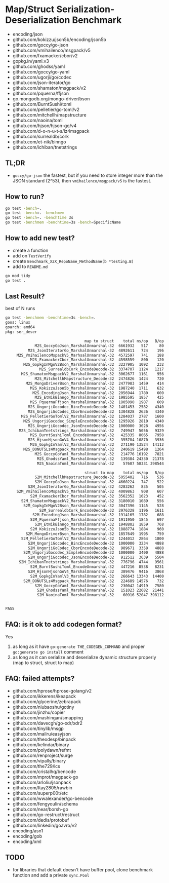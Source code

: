 
# Map/Struct Serialization-Deserialization Benchmark

- encoding/json
- github.com/kokizzu/json5b/encoding/json5b
- github.com/goccy/go-json
- github.com/vmihailenco/msgpack/v5
- github.com/fxamacker/cbor/v2
- gopkg.in/yaml.v3
- github.com/ghodss/yaml
- github.com/goccy/go-yaml
- github.com/ugorji/go/codec
- github.com/json-iterator/go
- github.com/shamaton/msgpack/v2
- github.com/pquerna/ffjson
- go.mongodb.org/mongo-driver/bson
- github.com/BurntSushi/toml
- github.com/pelletier/go-toml/v2
- github.com/mitchellh/mapstructure
- github.com/naoina/toml
- github.com/hjson/hjson-go/v4
- github.com/d-o-n-u-t-s/lz4msgpack
- github.com/surrealdb/cork
- github.com/et-nik/binngo
- github.com/ichiban/tnetstrings

## TL;DR

- `goccy/go-json` the fastest, but if you need to store integer more than the JSON standard (2^53), then  `vmihailenco/msgpack/v5` is the fastest.

## How to run?

```bash
go test -bench=.
go test -bench=. -benchmem
go test -bench=. -benchtime 3s
go test -benchmem -benchtime=3s -bench=SpecificName
```

## How to add new test?

- create a function
- add on `TestVerify`
- create `Benchmark_X2X_RepoName_MethodName(b *testing.B)`
- add to `README.md`

```bash
go mod tidy
go test .
```

## Last Result?

best of N runs

```bash
go test -benchmem -benchtime=3s -bench=.
goos: linux
goarch: amd64
pkg: ser_deser 

                                   map to struct    total ns/op   B/op allocs/op
             M2S_GoccyGoJson_MarshalUnmarshal-32  6661932   517     80   3
          M2S_JsonIteratorGo_MarshalUnmarshal-32  4892611   724    196   8
     M2S_VmihailencoMspackV5_MarhsalUnmarshal-32  4572597   741    188   5
           M2S_FxamackerCbor_MarshalUnmarshal-32  4598559   800    120   8
        M2S_GopkgInMgoV2Bson_MarshalUnmarshal-32  3227905  1092    232  13
               M2S_SurrealdbCork_EncodeDecode-32  3374707  1124   1217   6
       M2S_ShamatonMsgpackV2_MarshalUnmarshal-32  3062677  1161    956  15
             M2S_MitchellhMapstructure_Decode-32  2474826  1424    720  18
         M2S_MongoDriverBson_MarshalUnmarshal-32  2477983  1459    414  14
           M2S_KokizzuJson5b_MarshalUnmarshal-32  1987240  1711    632  16
            M2S_EncodingJson_MarshalUnmarshal-32  2056944  1780    600  16
             M2S_EtNikBinngo_MarshalUnmarshal-32  1985595  1857    425  39
           M2S_PquernaFfjson_MarshalUnmarshal-32  1805090  1987    609  16
          M2S_UngorjiGocodec_BincEncodeDecode-32  1401453  2582   4340  23
          M2S_UngorjiGoCodec_CborEncodeDecode-32  1304828  2636   4340  23
       M2S_PelletierGoTomlV2_MarshalUnmarshal-32  1284037  2787   1600  27
        M2S_UngorjiGocodec_SimpleEncodeDecode-32  1295926  2810   4340  23
          M2S_UngorjiGocodec_JsonEncodeDecode-32  1000000  3028   4956  25
      M2S_IchibanTnetstrings_MarshalUnmarshal-32   749947  5056   9329  48
           M2S_BurntSushiToml_EncodeUnmarshal-32   425335  8065   7958  71
          M2S_HjsonHjsonGoV4_MarshalUnmarshal-32   355784 10870   3936  78
           M2S_GopkgInYamlV3_MarshalUnmarshal-32   271190 13524  14112  80
        M2S_DONUTSLz4Msgpack_MarshalUnmarshal-32   240619 15498   1264  16
             M2S_GoccyGoYaml_MarshalUnmarshal-32   214776 16192   7821 214
              M2S_GhodssYaml_MarshalUnmarshal-32   139384 24330  21378 161
              M2S_NaoinaToml_MarshalUnmarshal-32    57607 58331 398544  77

                                   struct to map    total ns/op   B/op allocs/op
             S2M_MitchellhMapstructure_Decode-32  5055402   716    536  12
             S2M_GoccyGoJson_MarshalUnmarshal-32  4660224   747    522  12
          S2M_JsonIteratorGo_MarshalUnmarshal-32  4283262   835    505  14
     S2M_VmihailencoMspackV5_MarhsalUnmarshal-32  4009863   908    607  12
           S2M_FxamackerCbor_MarshalUnmarshal-32  3562352  1023    452  11
       S2M_ShamatonMsgpackV2_MarshalUnmarshal-32  3180010  1089    556  15
        S2M_GopkgInMgoV2Bson_MarshalUnmarshal-32  3047396  1145    528  15
               S2M_SurrealdbCork_EncodeDecode-32  2976328  1196   1611  12
            S2M_EncodingJson_MarshalUnmarshal-32  1914165  1782    688  18
           S2M_PquernaFfjson_MarshalUnmarshal-32  1911950  1845    697  18
             S2M_EtNikBinngo_MarshalUnmarshal-32  1948802  1859    768  45
           S2M_KokizzuJson5b_MarshalUnmarshal-32  1888774  1884    960  20
         S2M_MongoDriverBson_MarshalUnmarshal-32  1857649  1995    759  18
       S2M_PelletierGoTomlV2_MarshalUnmarshal-32  1244012  2864   1800  31
          S2M_UngorjiGocodec_BincEncodeDecode-32  1000000  3234   4888  34
          S2M_UngorjiGoCodec_CborEncodeDecode-32   989671  3358   4888  34
        S2M_UngorjiGocodec_SimpleEncodeDecode-32  1000000  3400   4888  34
          S2M_UngorjiGocodec_JsonEncodeDecode-32   912512  3639   5504  36
      S2M_IchibanTnetstrings_MarshalUnmarshal-32   776796  4744   9561  46
           S2M_BurntSushiToml_EncodeUnmarshal-32   447216  8538   8231  73
          S2M_HjsonHjsonGoV4_MarshalUnmarshal-32   389476  9416   3868  66
           S2M_GopkgInYamlV3_MarshalUnmarshal-32   266643 13343  14400  81
        S2M_DONUTSLz4Msgpack_MarshalUnmarshal-32   224689 14576    732  16
             S2M_GoccyGoYaml_MarshalUnmarshal-32   230042 14919   7580 202
              S2M_GhodssYaml_MarshalUnmarshal-32   151023 22682  21441 161
              S2M_NaoinaToml_MarshalUnmarshal-32    60916 52047 398112  80


PASS
```

## FAQ: is it ok to add codegen format?

Yes

1. as long as it have `go:generate THE_CODEGEN_COMMAND` and proper `go:generate go install` comment
2. as long as it can serialize and deserialize dynamic structure properly (map to struct, struct to map)

## FAQ: failed attempts?

- github.com/hprose/hprose-golang/v2
- github.com/ikkerens/ikeapack
- github.com/glycerine/zebrapack
- github.com/niubaoshu/gotiny
- github.com/jinzhu/copier
- github.com/mashingan/smapping
- github.com/davecgh/go-xdr/xdr2
- github.com/tinylib/msgp
- github.com/mailru/easyjson
- github.com/theodesp/binpack
- github.com/kelindar/binary
- github.com/polydawn/refmt
- github.com/renproject/surge
- github.com/vipally/binary
- github.com/the729/lcs
- github.com/cristalhq/bencode
- github.com/mprot/msgpack-go
- github.com/arloliu/jsonpack
- github.com/Itay2805/rawbin
- github.com/superp00t/etc
- github.com/wwalexander/go-bencode
- github.com/fengyoulin/schema
- github.com/near/borsh-go
- github.com/go-restruct/restruct
- github.com/dedis/protobuf
- github.com/linkedin/goavro/v2
- encoding/asn1
- encoding/gob
- encoding/xml

## TODO

- for libraries that default doesn't have buffer pool, clone benchmark function and add a private `sync.Pool`
